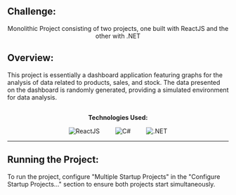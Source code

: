 ## Challenge:
<p align="center">
  Monolithic Project consisting of two projects, one built with ReactJS and the other with .NET
</p>

## Overview:

This project is essentially a dashboard application featuring graphs for the analysis of data related to products, sales, and stock. The data presented on the dashboard is randomly generated, providing a simulated environment for data analysis.

##

<p align="center">
  <b>Technologies Used:</b>
</p>

<p align="center">
  <img src="https://img.shields.io/badge/ReactJS-56.4%25-blue?style=for-the-badge&logo=react&logoColor=white" alt="ReactJS">
  &nbsp;&nbsp;&nbsp;&nbsp;&nbsp;&nbsp;&nbsp;
  <img src="https://img.shields.io/badge/C%23-32.5%25-purple?style=for-the-badge&logo=c-sharp&logoColor=white" alt="C#">
  &nbsp;&nbsp;&nbsp;&nbsp;&nbsp;&nbsp;&nbsp;
  <img src="https://img.shields.io/badge/.NET-512BD4?style=for-the-badge&logo=.net&logoColor=white" alt=".NET">
</p>

___

## Running the Project:

To run the project, configure "Multiple Startup Projects" in the "Configure Startup Projects..." section to ensure both projects start simultaneously.
